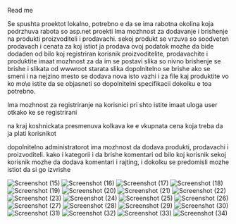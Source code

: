 Read me

Se spushta proektot lokalno, potrebno e da se ima rabotna okolina koja podrzhuva rabota so asp.net proekti
Ima mozhnost za dodavanje i brishenje na produkti proizvoditeli i prodavachi.
sekoj produkt se vrzuva so soodveten prodavach i cenata za koj istiot ja prodava ovoj podatok mozhe da bide dodaden od bilo koj registriran korisnik
proizvoditelite, prodavachite i produktite imaat mozhnost za da im se postavi slika so nivno brishenje se brishe i slikata od wwwroot
starata slika dopolnitelno se brishe ako se smeni i na nejzino mesto se dodava nova isto vazhi i za file kaj produktite vo ko mo\e istite da se objasneti so dopolnitelni specifikacii dokolku e toa potrebno.

Ima mozhnost za registriranje na korisnici pri shto istite imaat uloga user otkako ke se registrirani

na kraj koshnickata presmenuva kolkava ke e vkupnata cena koja treba da ja plati korisnikot

dopolnitelno administratorot ima mozhnost da dodava produkti, prodavachi i proizvoditeli. kako i kategorii i da brishe komentari od bilo koj korisnik
sekoj korisnik mozhe da dodava komentari i rajting, i dokolku se predomisli mozhe istiot da si go izvrishe

![Screenshot (15)](https://github.com/user-attachments/assets/b628e1b6-f89d-4ced-bf40-f4be8307abbf)
![Screenshot (16)](https://github.com/user-attachments/assets/ee1fd6ce-3d31-4392-9386-9881de118681)
![Screenshot (17)](https://github.com/user-attachments/assets/4c65cfe8-d509-4bc3-b3a9-c596573cf5ce)
![Screenshot (18)](https://github.com/user-attachments/assets/7774123d-b9c4-4fb9-913f-0c6f3d4c368b)
![Screenshot (19)](https://github.com/user-attachments/assets/408cf341-c3f5-475f-855c-8fbe42551bdd)
![Screenshot (20)](https://github.com/user-attachments/assets/82c7d7a7-f684-4d21-9f49-b102da14aef9)
![Screenshot (21)](https://github.com/user-attachments/assets/8425601d-0467-4308-ada1-8fbcb5769296)
![Screenshot (22)](https://github.com/user-attachments/assets/fe80ab20-598f-46a6-bf5b-ddf8b0ab5c24)
![Screenshot (23)](https://github.com/user-attachments/assets/50a444ad-96c5-4a9e-821c-ab0aa2ca2dd6)
![Screenshot (24)](https://github.com/user-attachments/assets/6f5d79bf-9554-41e5-a55b-ad68fc8761c6)
![Screenshot (25)](https://github.com/user-attachments/assets/00653877-4af7-49da-9c8d-a15d55fc66de)
![Screenshot (26)](https://github.com/user-attachments/assets/c354a2ad-1006-4fa4-a89f-8625b79942dc)
![Screenshot (27)](https://github.com/user-attachments/assets/ede68e29-06c8-45ed-9df3-2dd7cc50b4f6)
![Screenshot (28)](https://github.com/user-attachments/assets/d02a6731-0fe7-4fc8-bd74-12608594c33e)
![Screenshot (29)](https://github.com/user-attachments/assets/a8ef4c5d-a28c-4178-a699-0c566a5bc964)
![Screenshot (30)](https://github.com/user-attachments/assets/1306105b-8388-46a4-8429-76949c3506b5)
![Screenshot (31)](https://github.com/user-attachments/assets/ea146dc9-e238-46bd-9035-36f7c7e24320)
![Screenshot (32)](https://github.com/user-attachments/assets/e35fc823-576f-4813-91fe-f33fbe5c51b4)
![Screenshot (33)](https://github.com/user-attachments/assets/27afd7c4-7492-4b72-b195-297a08ef93d1)
![Screenshot (34)](https://github.com/user-attachments/assets/c1f8f876-2a9d-4b13-969a-f41d04859970)
